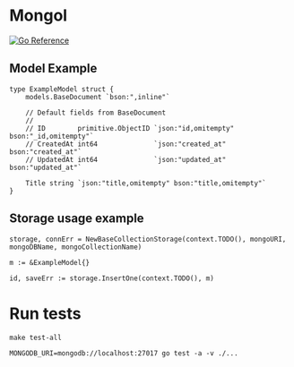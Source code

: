 # Mongol

[![Go Reference](https://pkg.go.dev/badge/github.com/wajox/mongol.svg)](https://pkg.go.dev/github.com/wajox/mongol)

## Model Example
```golang
type ExampleModel struct {
	models.BaseDocument `bson:",inline"`

    // Default fields from BaseDocument
    //
	// ID        primitive.ObjectID `json:"id,omitempty" bson:"_id,omitempty"`
	// CreatedAt int64              `json:"created_at" bson:"created_at"`
	// UpdatedAt int64              `json:"updated_at" bson:"updated_at"`

	Title string `json:"title,omitempty" bson:"title,omitempty"`
}
```

## Storage usage example
```golang
storage, connErr = NewBaseCollectionStorage(context.TODO(), mongoURI, mongoDBName, mongoCollectionName)

m := &ExampleModel{}

id, saveErr := storage.InsertOne(context.TODO(), m)
```

# Run tests

```
make test-all
```

```
MONGODB_URI=mongodb://localhost:27017 go test -a -v ./...
```